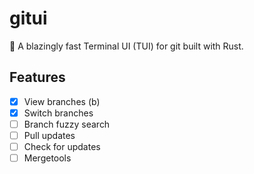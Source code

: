 # gitui

🚀 A blazingly fast Terminal UI (TUI) for git built with Rust.

## Features

- [x] View branches (b)
- [x] Switch branches
- [ ] Branch fuzzy search
- [ ] Pull updates
- [ ] Check for updates
- [ ] Mergetools
